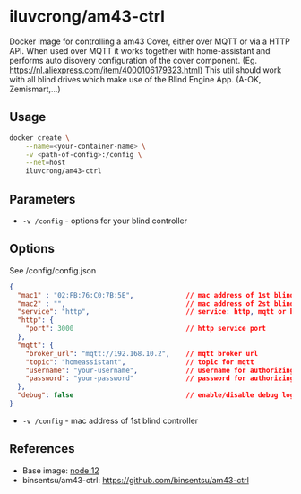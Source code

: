 # iluvcrong/am43-ctrl
Docker image for controlling a am43 Cover, either over MQTT or via a HTTP API. When used over MQTT it works together with home-assistant and performs auto disovery configuration of the cover component.
(Eg. https://nl.aliexpress.com/item/4000106179323.html)
This util should work with all blind drives which make use of the Blind Engine App. (A-OK, Zemismart,...)

## Usage
```bash
docker create \
    --name=<your-container-name> \
    -v <path-of-config>:/config \
    --net=host
    iluvcrong/am43-ctrl
```

## Parameters
* `-v /config` - options for your blind controller

## Options
See /config/config.json

```json
{
  "mac1" : "02:FB:76:C0:7B:5E",             // mac address of 1st blind controller
  "mac2" : "",                              // mac address of 2st blind controller
  "service": "http",                        // service: http, mqtt or both (http+mqtt)
  "http": {
    "port": 3000                            // http service port
  },
  "mqtt": {
    "broker_url": "mqtt://192.168.10.2",    // mqtt broker url
    "topic": "homeassistant",               // topic for mqtt
    "username": "your-username",            // username for authorizing mqtt
    "password": "your-password"             // password for authorizing mqtt (do not use special chars)
  },
  "debug": false                            // enable/disable debug log
}
```

* `-v /config` - mac address of 1st blind controller

## References
* Base image: [node:12](https://hub.docker.com/_/node/)
* binsentsu/am43-ctrl: https://github.com/binsentsu/am43-ctrl
